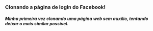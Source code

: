 ### Clonando a página de login do Facebook!

##### Minha primeira vez clonando uma página web sem auxílio, tentando deixar o mais similar possível.
